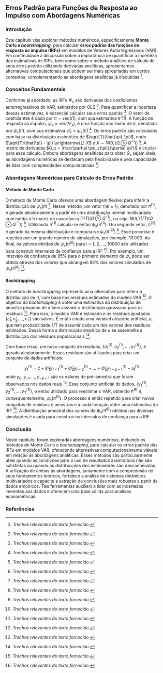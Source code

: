 ## Erros Padrão para Funções de Resposta ao Impulso com Abordagens Numéricas

### Introdução
Este capítulo visa explorar métodos numéricos, especificamente **Monte Carlo e *bootstrapping***, para calcular **erros padrão das funções de resposta ao impulso (IRFs)** em modelos de Vetores Autorregressivos (VAR). Em continuidade à discussão sobre a importância de quantificar a incerteza das estimativas de IRFs, bem como sobre o método analítico de cálculo de seus erros padrão utilizando derivadas analíticas, apresentamos alternativas computacionais que podem ser mais apropriadas em certos contextos, complementando as abordagens analíticas já discutidas [^1].

### Conceitos Fundamentais
Conforme já abordado, as IRFs $\Psi_s$ são derivadas dos coeficientes autorregressivos do VAR, estimados por OLS [^1]. Para quantificar a incerteza dessas estimativas, é essencial calcular seus erros padrão [^1].  O vetor de coeficientes é dado por $\pi = \text{vec}(\Pi)$, com sua estimativa $\hat{\pi}$  [1].  A função de resposta ao impulso, $\psi_s = \text{vec}(\Psi_s)$, é uma função não linear de $\pi$, denotada por $\psi_s(\pi)$, com sua estimativa $\hat{\psi}_s = \psi_s(\hat{\pi})$ [^1]. Os erros padrão são calculados com base na distribuição assintótica de $\sqrt{T}(\hat{\pi}-\pi)$, onde $\sqrt{T}(\hat{\pi} - \pi) \xrightarrow{L} X$ e $X \sim N(0, (\Omega \otimes Q^{-1}))$ [^1]. A matriz de derivadas $G_s = \frac{\partial \psi_s(\pi)}{\partial \pi'}$ é crucial para esse cálculo. Embora abordagens analíticas para obter $G_s$ sejam úteis, as abordagens numéricas se destacam pela flexibilidade e pela capacidade de lidar com complexidades computacionais [^1].

### Abordagens Numéricas para Cálculo de Erros Padrão

#### Método de Monte Carlo
O método de Monte Carlo oferece uma abordagem flexível para inferir a distribuição de $\hat{\psi}_s(\hat{\pi})$ [^1]. Nesse método, um vetor (nk × 1), denotado por  $\pi^{(1)}$, é gerado aleatoriamente a partir de uma distribuição normal multivariada com média $\hat{\pi}$ e matriz de covariância $(1/T)(\Omega \otimes Q^{-1})$, ou seja, $N(\hat{\pi}, (1/T)(\Omega \otimes Q^{-1}))$ [^1]. Utilizando  $\pi^{(1)}$ calcula-se então $\psi_s(\pi^{(1)})$.  Um segundo vetor, $\pi^{(2)}$, é gerado da mesma distribuição e computa-se  $\psi_s(\pi^{(2)})$ [^1].  Esse processo é repetido por um grande número de simulações, por exemplo, 10.000. Ao final, os valores obtidos de $\psi_s(\pi^{(i)})$ para i = 1, 2, ..., 10000 são utilizados para construir intervalos de confiança para a IRF [^1].  Por exemplo, um intervalo de confiança de 95% para o primeiro elemento de $\psi_s$ pode ser obtido através dos valores que abrangem 95% dos valores simulados de $\psi_s(\pi^{(i)})$ [^1].

#### Bootstrapping
O método de *bootstrapping* representa uma alternativa para inferir a distribuição de $\hat{\pi}$, com base nos resíduos estimados do modelo VAR [^1]. O objetivo do *bootstrapping* é obter uma estimativa da distribuição de amostra pequena de $\hat{\pi}$ sem assumir a distribuição gaussiana para os resíduos [^1]. Para isso, o modelo VAR é estimado e os resíduos ajustados $\{\hat{\varepsilon}_1, \hat{\varepsilon}_2, \ldots, \hat{\varepsilon}_T\}$ são salvos. É então criada uma variável aleatória artificial, *u*, que tem probabilidade 1/T de assumir cada um dos valores dos resíduos estimados. Dessa forma a distribuição empírica de *u* se assemelha a distribuição dos resíduos populacionais [^1].

Com base nisso, um novo conjunto de resíduos, $\{u_1^{(1)}, u_2^{(1)}, \ldots, u_T^{(1)}\}$, é gerado aleatoriamente. Esses resíduos são utilizados para criar um conjunto de dados artificiais:

$$
y_t^{(1)} = \hat{c} + \hat{\Phi}_1y_{t-1}^{(1)} + \hat{\Phi}_2y_{t-2}^{(1)} + \ldots + \hat{\Phi}_py_{t-p+1}^{(1)} + u_t^{(1)}
$$
onde $y_0, y_{-1},\ldots,y_{-p+1}$ são os valores de pré-amostra que foram observados nos dados reais [^1]. Esse conjunto artificial de dados, $\{y_1^{(1)}, y_2^{(1)},\ldots,y_T^{(1)}\}$, é então utilizado para reestimar o VAR, obtendo $\hat{\pi}^{(1)}$ e, consequentemente, $\psi_s(\hat{\pi}^{(1)})$. O processo é então repetido para criar novos conjuntos de resíduos e amostras e a cada iteração obter uma estimativa da IRF [^1]. A distribuição amostral dos valores de $\psi_s(\hat{\pi}^{(i)})$ obtidos nas diversas simulações é usada para construir os intervalos de confiança para a IRF.

### Conclusão
Neste capítulo, foram exploradas abordagens numéricas, incluindo os métodos de Monte Carlo e *bootstrapping*, para calcular os erros padrão das IRFs em modelos VAR, oferecendo alternativas computacionalmente viáveis em relação às abordagens analíticas. Esses métodos são particularmente úteis quando as condições para o uso de resultados assintóticos não são satisfeitas ou quando as distribuições dos estimadores são desconhecidas. A utilização de ambas as abordagens, juntamente com a compreensão de seus fundamentos teóricos, fortalece a análise de sistemas dinâmicos multivariados e capacita a extração de conclusões mais robustas a partir de dados empíricos. Tais ferramentas auxiliam a lidar com as incertezas inerentes aos dados e oferecem uma base sólida para análises econométricas.

### Referências
[^1]: *Trechos relevantes do texto fornecido.*
<!-- END -->
